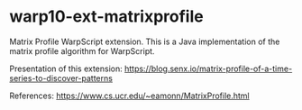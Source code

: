 # warp10-ext-matrixprofile

Matrix Profile WarpScript extension. This is a Java implementation of the matrix profile algorithm for WarpScript.

Presentation of this extension: https://blog.senx.io/matrix-profile-of-a-time-series-to-discover-patterns

References: https://www.cs.ucr.edu/~eamonn/MatrixProfile.html

